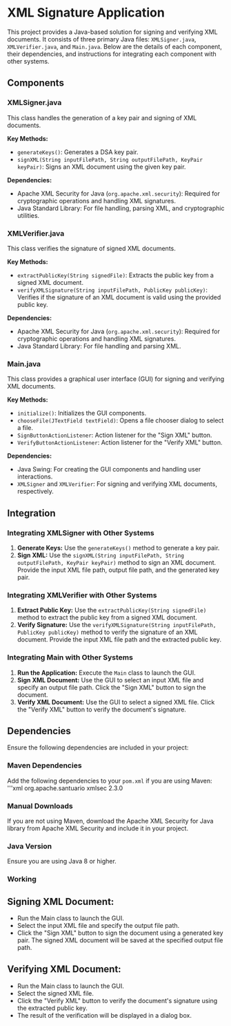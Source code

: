 # XML Signature Application

This project provides a Java-based solution for signing and verifying XML documents. It consists of three primary Java files: `XMLSigner.java`, `XMLVerifier.java`, and `Main.java`. Below are the details of each component, their dependencies, and instructions for integrating each component with other systems.

## Components

### XMLSigner.java
This class handles the generation of a key pair and signing of XML documents.

**Key Methods:**
- `generateKeys()`: Generates a DSA key pair.
- `signXML(String inputFilePath, String outputFilePath, KeyPair keyPair)`: Signs an XML document using the given key pair.

**Dependencies:**
- Apache XML Security for Java (`org.apache.xml.security`): Required for cryptographic operations and handling XML signatures.
- Java Standard Library: For file handling, parsing XML, and cryptographic utilities.

### XMLVerifier.java
This class verifies the signature of signed XML documents.

**Key Methods:**
- `extractPublicKey(String signedFile)`: Extracts the public key from a signed XML document.
- `verifyXMLSignature(String inputFilePath, PublicKey publicKey)`: Verifies if the signature of an XML document is valid using the provided public key.

**Dependencies:**
- Apache XML Security for Java (`org.apache.xml.security`): Required for cryptographic operations and handling XML signatures.
- Java Standard Library: For file handling and parsing XML.

### Main.java
This class provides a graphical user interface (GUI) for signing and verifying XML documents.

**Key Methods:**
- `initialize()`: Initializes the GUI components.
- `chooseFile(JTextField textField)`: Opens a file chooser dialog to select a file.
- `SignButtonActionListener`: Action listener for the "Sign XML" button.
- `VerifyButtonActionListener`: Action listener for the "Verify XML" button.

**Dependencies:**
- Java Swing: For creating the GUI components and handling user interactions.
- `XMLSigner` and `XMLVerifier`: For signing and verifying XML documents, respectively.

## Integration

### Integrating XMLSigner with Other Systems
1. **Generate Keys:** Use the `generateKeys()` method to generate a key pair.
2. **Sign XML:** Use the `signXML(String inputFilePath, String outputFilePath, KeyPair keyPair)` method to sign an XML document. Provide the input XML file path, output file path, and the generated key pair.

### Integrating XMLVerifier with Other Systems
1. **Extract Public Key:** Use the `extractPublicKey(String signedFile)` method to extract the public key from a signed XML document.
2. **Verify Signature:** Use the `verifyXMLSignature(String inputFilePath, PublicKey publicKey)` method to verify the signature of an XML document. Provide the input XML file path and the extracted public key.

### Integrating Main with Other Systems
1. **Run the Application:** Execute the `Main` class to launch the GUI.
2. **Sign XML Document:** Use the GUI to select an input XML file and specify an output file path. Click the "Sign XML" button to sign the document.
3. **Verify XML Document:** Use the GUI to select a signed XML file. Click the "Verify XML" button to verify the document's signature.

## Dependencies

Ensure the following dependencies are included in your project:

### Maven Dependencies
Add the following dependencies to your `pom.xml` if you are using Maven:
'''xml
<dependencies>
    <dependency>
        <groupId>org.apache.santuario</groupId>
        <artifactId>xmlsec</artifactId>
        <version>2.3.0</version>
    </dependency>
</dependencies>

### Manual Downloads
If you are not using Maven, download the Apache XML Security for Java library from Apache XML Security and include it in your project.

### Java Version
Ensure you are using Java 8 or higher.

### Working
## Signing XML Document:
- Run the Main class to launch the GUI.
- Select the input XML file and specify the output file path.
- Click the "Sign XML" button to sign the document using a generated key pair.
The signed XML document will be saved at the specified output file path.
## Verifying XML Document:
- Run the Main class to launch the GUI.
- Select the signed XML file.
- Click the "Verify XML" button to verify the document's signature using the extracted public key.
- The result of the verification will be displayed in a dialog box.

